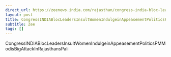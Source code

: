 ```yaml
---
direct_url: https://zeenews.india.com/rajasthan/congress-india-bloc-leaders-insult-women-indulge-in-appeasement-politics-pm-modis-big-attack-in-rajasthan-s-pali-2690287.html
layout: post
title: CongressINDIABlocLeadersInsultWomenIndulgeinAppeasementPoliticsPMModisBigAttackInRajasthansPali
subtitle: Zee
tags: []
---
```


CongressINDIABlocLeadersInsultWomenIndulgeinAppeasementPoliticsPMModisBigAttackInRajasthansPali
